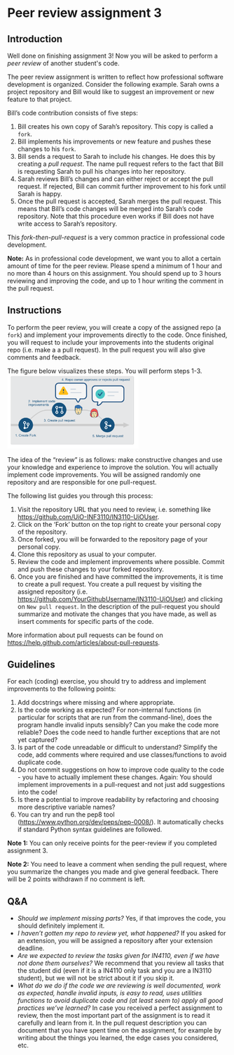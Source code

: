 # Peer review assignment 3


## Introduction
Well done on finishing assignment 3! Now you will be asked to perform a *peer review* of another student's code.

The peer review assignment is written to reflect how professional software development is organized.  Consider the following example. Sarah owns a project repository and Bill would like to suggest an improvement or new feature to that project. 

Bill’s code contribution consists of five steps:
1. Bill creates his own copy of Sarah’s repository. This copy is called a `fork`.
2. Bill implements his improvements or new feature and pushes these changes to his `fork`.
3. Bill sends a request to Sarah to include his changes. He does this by creating a *pull request*. The name pull request refers to the fact that Bill is requesting Sarah to pull his changes into her repository.
4. Sarah reviews Bill’s changes and can either reject or accept the pull request. If rejected, Bill can commit further improvement to his fork until Sarah is happy.
5. Once the pull request is accepted, Sarah merges the pull request. This means that Bill’s code changes will be merged into Sarah’s code repository. Note that this procedure even works if Bill does not have write access to Sarah’s repository.

This *fork-then-pull-request*
is a very common practice in professional code development.

**Note:** As in professional code development, we want you to allot a certain amount of time for the peer review. Please spend a minimum of 1 hour and no more than 4 hours on this assignment. You should spend up to 3 hours reviewing and improving the code, and up to 1 hour writing the comment in the pull request. 

## Instructions
To perform the peer review, you will create a copy of the assigned repo (a `fork`) and implement your improvements directly to the code. Once finished, you will request
to include your improvements into the students original repo (i.e. make a a pull request). In the pull request you will also give comments and feedback. 

The figure below visualizes these steps. You will perform steps 1-3. 
<img src="PR.png" width="300">


The idea of the “review” is as follows: make constructive changes and use your knowledge and experience to improve the solution. You will actually implement code improvements. You will be assigned randomly one repository and are responsible for one pull-request.

The following list guides you through this process:
1. Visit the repository URL that you need to review, i.e. something like
https://github.com/UiO-INF3110/IN3110-UiOUser.
2. Click on the ‘Fork’ button on the top right to create your personal copy of the repository.
3. Once forked, you will be forwarded to the repository page of your personal copy.
4. Clone this repository as usual to your computer.
5. Review the code and implement improvements where possible. Commit and push these changes to
your forked repository. 
6. Once you are finished and have committed the improvements, it is time to create a pull request. You create a pull request by visiting the assigned repository (i.e. https://github.com/YourGithubUsername/IN3110-UiOUser) and clicking on `New pull request`.  In the description of the pull-request you should summarize and motivate the changes that you have made, as well as insert comments for specific parts of the code.


More information about pull requests can be found on https://help.github.com/articles/about-pull-requests.

##  Guidelines
For each (coding) exercise, you should try to address and implement improvements to the following points:
1. Add docstrings where missing and where appropriate.
2.  Is the code working as expected? For non-internal functions (in particular for scripts that are run
from the command-line), does the program handle invalid inputs sensibly? Can you make the code
more reliable? Does the code need to handle further exceptions that are not yet captured?
3.  Is part of the code unreadable or difficult to understand? Simplify the code, add comments where
required and use classes/functions to avoid duplicate code.
4. Do not commit suggestions on how to improve code quality to the code - you have to actually implement these changes.
Again: You should implement improvements in a pull-request and not just add suggestions into the code!
5. Is there a potential to improve readability by refactoring and choosing more descriptive variable names?
6. You can try and run the pep8 tool (https://www.python.org/dev/peps/pep-0008/). It automatically checks if standard Python syntax guidelines are followed.


**Note 1:** You can only receive points for the peer-review if you completed assignment 3.

**Note 2:** You need to leave a comment when sending the pull request, where you summarize the changes you made and give general feedback. There will be 2 points withdrawn if no comment is left.

## Q&A
- *Should we implement missing parts?* Yes, if that improves the code, you should definitely implement it.
- *I haven’t gotten my repo to review yet, what happened?* If you asked for an extension, you will be assigned a repository after your extension deadline.
- *Are we expected to review the tasks given for IN4110, even if we have not done them ourselves?* We recommend that you review all tasks that the student did (even if it is a IN4110 only task and you are a IN3110 student), but we will not be strict about it if you skip it.
- *What do we do if the code we are reviewing is well documented, work as expected, handle invalid inputs, is easy to read, uses utilities functions to avoid duplicate code and (at least seem to) apply all good
practices we’ve learned?* In case you received a
perfect assignment to review, then the most important part of the assignment is to read it carefully and learn from it. In the pull request description you can document that you have spent time on the assignment, for example by writing about the things you learned, the edge cases you considered, etc. 